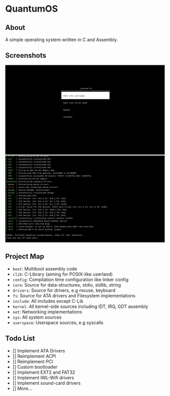 # QuantumOS

## About
A simple operating system written in C and Assembly.

## Screenshots
![](/screenshots/screenshot1.png)
![](/screenshots/F9838711-A50F-44C9-8CC5-C9C84AD35576.jpeg)

## Project Map
- `boot`: Multiboot assembly code
- `clib`: C-Library (aiming for POSIX-like userland)
- `config`: Compilation time configuration like linker config
- `core`: Source for data-structures, stdio, stdlib, string
- `drivers`: Source for drivers, e.g mouse, keyboard
- `fs`: Source for ATA drivers and Filesystem implementations
- `include`: All includes except C-Lib
- `kernel`: All kernel-side sources including IDT, IRQ, GDT assembly
- `net`: Networking implementations
- `sys`: All system sources
- `userspace`: Userspace sources, e.g syscalls

## Todo List
- [] Implement ATA Drivers
- [] Reimplement ACPI
- [] Reimplement PCI
- [] Custom bootloader
- [] Implement EXT2 and FAT32
- [] Implement IWL-Wifi drivers
- [] Implement sound-card drivers
- [] More...


